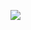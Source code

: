 ![](https://media.discordapp.net/attachments/1167250746820018238/1167308535693066310/tuxpi.com.1698378432.jpg?ex=654da7ca&is=653b32ca&hm=370f5d9fbdd22fff1e5d649b717c517c759f94067051e308bd3f80d9f6deb53a&=&width=1000&height=1000)
